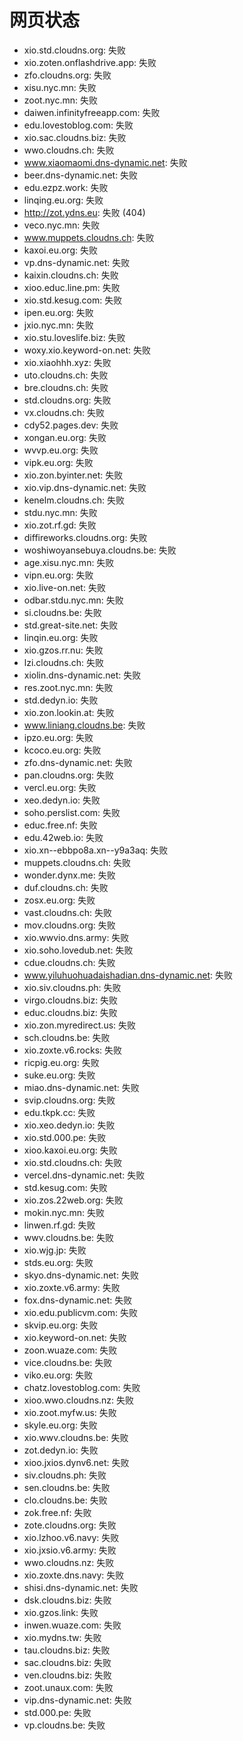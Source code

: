 # 网页状态
- xio.std.cloudns.org: 失败
- xio.zoten.onflashdrive.app: 失败
- zfo.cloudns.org: 失败
- xisu.nyc.mn: 失败
- zoot.nyc.mn: 失败
- daiwen.infinityfreeapp.com: 失败
- edu.lovestoblog.com: 失败
- xio.sac.cloudns.biz: 失败
- wwo.cloudns.ch: 失败
- www.xiaomaomi.dns-dynamic.net: 失败
- beer.dns-dynamic.net: 失败
- edu.ezpz.work: 失败
- linqing.eu.org: 失败
- http://zot.ydns.eu: 失败 (404)
- veco.nyc.mn: 失败
- www.muppets.cloudns.ch: 失败
- kaxoi.eu.org: 失败
- vp.dns-dynamic.net: 失败
- kaixin.cloudns.ch: 失败
- xioo.educ.line.pm: 失败
- xio.std.kesug.com: 失败
- ipen.eu.org: 失败
- jxio.nyc.mn: 失败
- xio.stu.loveslife.biz: 失败
- woxy.xio.keyword-on.net: 失败
- xio.xiaohhh.xyz: 失败
- uto.cloudns.ch: 失败
- bre.cloudns.ch: 失败
- std.cloudns.org: 失败
- vx.cloudns.ch: 失败
- cdy52.pages.dev: 失败
- xongan.eu.org: 失败
- wvvp.eu.org: 失败
- vipk.eu.org: 失败
- xio.zon.byinter.net: 失败
- xio.vip.dns-dynamic.net: 失败
- kenelm.cloudns.ch: 失败
- stdu.nyc.mn: 失败
- xio.zot.rf.gd: 失败
- diffireworks.cloudns.org: 失败
- woshiwoyansebuya.cloudns.be: 失败
- age.xisu.nyc.mn: 失败
- vipn.eu.org: 失败
- xio.live-on.net: 失败
- odbar.stdu.nyc.mn: 失败
- si.cloudns.be: 失败
- std.great-site.net: 失败
- linqin.eu.org: 失败
- xio.gzos.rr.nu: 失败
- lzi.cloudns.ch: 失败
- xiolin.dns-dynamic.net: 失败
- res.zoot.nyc.mn: 失败
- std.dedyn.io: 失败
- xio.zon.lookin.at: 失败
- www.liniang.cloudns.be: 失败
- ipzo.eu.org: 失败
- kcoco.eu.org: 失败
- zfo.dns-dynamic.net: 失败
- pan.cloudns.org: 失败
- vercl.eu.org: 失败
- xeo.dedyn.io: 失败
- soho.perslist.com: 失败
- educ.free.nf: 失败
- edu.42web.io: 失败
- xio.xn--ebbpo8a.xn--y9a3aq: 失败
- muppets.cloudns.ch: 失败
- wonder.dynx.me: 失败
- duf.cloudns.ch: 失败
- zosx.eu.org: 失败
- vast.cloudns.ch: 失败
- mov.cloudns.org: 失败
- xio.wwvio.dns.army: 失败
- xio.soho.lovedub.net: 失败
- cdue.cloudns.ch: 失败
- www.yiluhuohuadaishadian.dns-dynamic.net: 失败
- xio.siv.cloudns.ph: 失败
- virgo.cloudns.biz: 失败
- educ.cloudns.biz: 失败
- xio.zon.myredirect.us: 失败
- sch.cloudns.be: 失败
- xio.zoxte.v6.rocks: 失败
- ricpig.eu.org: 失败
- suke.eu.org: 失败
- miao.dns-dynamic.net: 失败
- svip.cloudns.org: 失败
- edu.tkpk.cc: 失败
- xio.xeo.dedyn.io: 失败
- xio.std.000.pe: 失败
- xioo.kaxoi.eu.org: 失败
- xio.std.cloudns.ch: 失败
- vercel.dns-dynamic.net: 失败
- std.kesug.com: 失败
- xio.zos.22web.org: 失败
- mokin.nyc.mn: 失败
- linwen.rf.gd: 失败
- wwv.cloudns.be: 失败
- xio.wjg.jp: 失败
- stds.eu.org: 失败
- skyo.dns-dynamic.net: 失败
- xio.zoxte.v6.army: 失败
- fox.dns-dynamic.net: 失败
- xio.edu.publicvm.com: 失败
- skvip.eu.org: 失败
- xio.keyword-on.net: 失败
- zoon.wuaze.com: 失败
- vice.cloudns.be: 失败
- viko.eu.org: 失败
- chatz.lovestoblog.com: 失败
- xioo.wwo.cloudns.nz: 失败
- xio.zoot.myfw.us: 失败
- skyle.eu.org: 失败
- xio.wwv.cloudns.be: 失败
- zot.dedyn.io: 失败
- xioo.jxios.dynv6.net: 失败
- siv.cloudns.ph: 失败
- sen.cloudns.be: 失败
- clo.cloudns.be: 失败
- zok.free.nf: 失败
- zote.cloudns.org: 失败
- xio.lzhoo.v6.navy: 失败
- xio.jxsio.v6.army: 失败
- wwo.cloudns.nz: 失败
- xio.zoxte.dns.navy: 失败
- shisi.dns-dynamic.net: 失败
- dsk.cloudns.biz: 失败
- xio.gzos.link: 失败
- inwen.wuaze.com: 失败
- xio.mydns.tw: 失败
- tau.cloudns.biz: 失败
- sac.cloudns.biz: 失败
- ven.cloudns.biz: 失败
- zoot.unaux.com: 失败
- vip.dns-dynamic.net: 失败
- std.000.pe: 失败
- vp.cloudns.be: 失败
